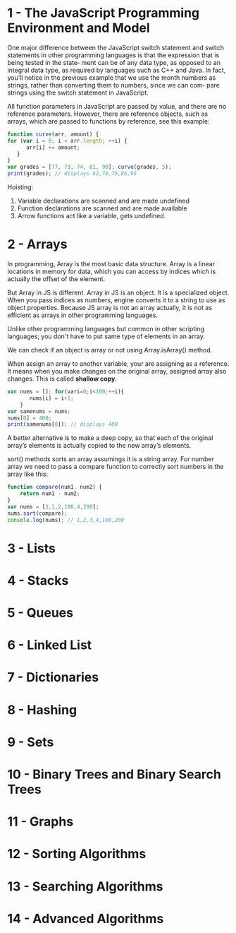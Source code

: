 # 1 - The JavaScript Programming Environment and Model
One major difference between the JavaScript switch statement and switch statements in other programming languages is that the expression that is being tested in the state‐ ment can be of any data type, as opposed to an integral data type, as required by languages such as C++ and Java. In fact, you’ll notice in the previous example that we use the month numbers as strings, rather than converting them to numbers, since we can com‐ pare strings using the switch statement in JavaScript.

All function parameters in JavaScript are passed by value, and there are no reference parameters. However, there are reference objects, such as arrays, which are passed to functions by reference, see this example:

```js
function curve(arr, amount) {
for (var i = 0; i < arr.length; ++i) {
      arr[i] += amount;
   }
}
var grades = [77, 73, 74, 81, 90]; curve(grades, 5);
print(grades); // displays 82,78,79,86,95
```
Hoisting:
1. Variable declarations are scanned and are made undefined
2. Function declarations are scanned and are made available
3. Arrow functions act like a variable, gets undefined.

# 2 - Arrays 
In programming, Array is the most basic data structure. Array is a linear locations in memory for data, which you can access by indices which is actually the offset of the element.

But Array in JS is different. Array in JS is an object. It is a specialized object. When you pass indices as numbers, engine converts it to a string to use as object properties. Because JS array is not an array actually, it is not as efficient as arrays in other programming languages.

Unlike other programming languages but common in other scripting languages; you don't have to put same type of elements in an array.

We can check if an object is array or not using Array.isArray() method.

When assign an array to another variable, your are assigning as a reference. It means when you make changes on the original array, assigned array also changes. This is called **shallow copy**.

```js
var nums = []; for(vari=0;i<100;++i){
       nums[i] = i+1;
    }
var samenums = nums;
nums[0] = 400;
print(samenums[0]); // displays 400
```
A better alternative is to make a deep copy, so that each of the original array’s elements is actually copied to the new array’s elements.

sort() methods sorts an array assumings it is a string array. For number array we need to pass a compare function to correctly sort numbers in the array like this:

```js
function compare(num1, num2) { 
    return num1 - num2;
}
var nums = [3,1,2,100,4,200]; 
nums.sort(compare); 
console.log(nums); // 1,2,3,4,100,200
```

# 3 - Lists 
# 4 - Stacks 
# 5 - Queues 
# 6 - Linked List 
# 7 - Dictionaries 
# 8 - Hashing 
# 9 - Sets 
# 10 - Binary Trees and Binary Search Trees 
# 11 - Graphs 
# 12 - Sorting Algorithms 
# 13 - Searching Algorithms 
# 14 - Advanced Algorithms 
